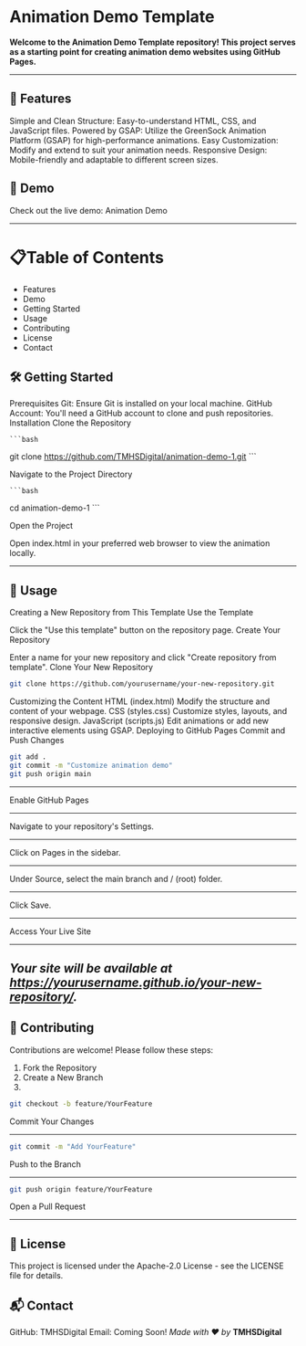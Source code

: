 # __Animation Demo Template__

__Welcome to the Animation Demo Template repository! This project serves as a starting point for creating animation demo websites using GitHub Pages.__

---

## 🚀 __Features__
Simple and Clean Structure: Easy-to-understand HTML, CSS, and JavaScript files.
Powered by GSAP: Utilize the GreenSock Animation Platform (GSAP) for high-performance animations.
Easy Customization: Modify and extend to suit your animation needs.
Responsive Design: Mobile-friendly and adaptable to different screen sizes.

## 🎯 __Demo__
Check out the live demo: Animation Demo

---

# 📋Table of Contents

- Features
- Demo
- Getting Started
- Usage
- Contributing
- License
- Contact

## 🛠️ __Getting Started__
Prerequisites
Git: Ensure Git is installed on your local machine.
GitHub Account: You'll need a GitHub account to clone and push repositories.
Installation
Clone the Repository

    ```bash
git clone https://github.com/TMHSDigital/animation-demo-1.git
    ```

Navigate to the Project Directory

    ```bash
cd animation-demo-1
    ```

Open the Project

Open index.html in your preferred web browser to view the animation locally.

---

## 📖 __Usage__
Creating a New Repository from This Template
Use the Template

Click the "Use this template" button on the repository page.
Create Your Repository

Enter a name for your new repository and click "Create repository from template".
Clone Your New Repository

```bash
git clone https://github.com/yourusername/your-new-repository.git
```
Customizing the Content
HTML (index.html)
Modify the structure and content of your webpage.
CSS (styles.css)
Customize styles, layouts, and responsive design.
JavaScript (scripts.js)
Edit animations or add new interactive elements using GSAP.
Deploying to GitHub Pages
Commit and Push Changes

```bash
git add .
git commit -m "Customize animation demo"
git push origin main
```

---

Enable GitHub Pages

---

Navigate to your repository's Settings.

---

Click on Pages in the sidebar.

---

Under Source, select the main branch and / (root) folder.

---

Click Save.

---

Access Your Live Site

---

## _Your site will be available at https://yourusername.github.io/your-new-repository/._

## 🤝 __Contributing__
Contributions are welcome! Please follow these steps:

1. Fork the Repository
2. Create a New Branch
3. 
```bash
git checkout -b feature/YourFeature
```
Commit Your Changes

---

```bash
git commit -m "Add YourFeature"
```

Push to the Branch

---

```bash
git push origin feature/YourFeature
```

Open a Pull Request

---

## 📄 __License__
This project is licensed under the Apache-2.0 License - see the LICENSE file for details.

## 📬 __Contact__
GitHub: TMHSDigital
Email: Coming Soon!
_Made with ❤️ by_ __TMHSDigital__